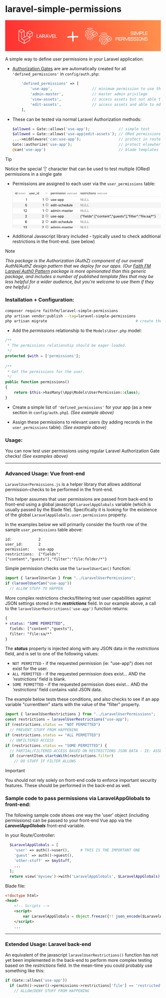 # laravel-simple-permissions

![laravel-simple-permissions-logo](docs/laravel-simple-permissions-logo.png)

A simple way to define user permissions in your Laravel application: 

* [Authorization Gates](https://laravel.com/docs/master/authorization) are are automatically created for all `'defined_permissions'` in `config/auth.php`:  

    ```php
        'defined_permissions' => [
            'use-app',                  // minimum permission to use the app
            'admin-master',             // master admin privilege
            'view-assets',              // access assets but not able to edit them
            'edit-assets',              // access assets and able to edit them
        ],
    ```

* These can be tested via normal Laravel Authorization methods:

    ```php
    $allowed = Gate::allows('use-app');             // simple test
    $allowed = Gate::allows('use-app|edit-assets'); // ORed permissions (SPECIAL FEATURE)
    ...->middleware('can:use-app');                 // protect in route definitions
    Gate::authorize('use-app');                     // protect elsewhere (ie: controllers)
    @can('use-app')                                 // blade templates
    ```

> [!TIP]
>
> Notice the special '|' character that can be used to test multiple (ORed) permissions in a single gate

* Permissions are assigned to each user via the `user_permissions` table:

    ![user permissions table](docs/user_permissions-table.jpeg)

* Additional Javascript library included - typically used to check additional restrictions in the front-end.  (see below)

> 

> [!NOTE]
>
> *This package is the Authorization (AuthZ) component of our overall AuthN/AuthZ design pattern that we deploy for our apps.  (Our [Faith FM Laravel Auth0 Pattern](https://github.com/faithfm/laravel-auth0-pattern) package is more opinionated than this generic package, and includes a number of published template files that may be less helpful for a wider audience, but you're welcome to use them if they are helpful.)*



### Installation + Configuration:

```bash
composer require faithfm/laravel-simple-permissions
php artisan vendor:publish --tag=laravel-simple-permissions
php artisan migrate                                        # create the 'user_permissions' table
```

* Add the *permissions* relationship to the `Models\User.php` model:

```php
/**
 * The permissions relationship should be eager-loaded.
 */
protected $with = ['permissions'];

/**
 * Get the permissions for the user.
 */
public function permissions()
{
    return $this->hasMany(\App\Models\UserPermission::class);
}
```

* Create a simple list of `'defined_permissions'` for your app (as a new section in `config/auth.php`).  *(See example above)*

* Assign these permissions to relevant users (by adding records in the `user_permissions` table).   *(See example above)*



### Usage:

You can now test user permissions using regular Laravel Authorization Gate checks!   *(See examples above)*



----

### Advanced Usage: Vue front-end

`LaravelUserPermissions.js` is a helper library that allows additional permission-checks to be performed in the front-end.  

This helper assumes that user permissions are passed from back-end to front-end using a global javascript `LaravelAppGlobals` variable (which is usually passed by the Blade file).  Specifically it is looking for the existence of the global `LaravelAppGlobals.user.permissions` property.

In the examples below we will primarily consider the fourth row of the sample `user_permissions` table above:

```
id:            2
user_id:       2
permission:    use-app
restrictions:  {"fields":["content","guests"],"filter":"file:folder/*"}
```

Simple permission checks use the `laravelUserCan()` function:

```javascript
import { laravelUserCan } from "../LaravelUserPermissions";
if (laravelUserCan("use-app"))
  // ALLOW STUFF TO HAPPEN
```

More complex restrictions checks/filtering test user capabilities against JSON settings stored in the ***restrictions*** field.  In our example above, a call to the `laravelUserRestrictions('use-app')` function returns:

```diff
{
+ status: "SOME PERMITTED",
  fields: ["content","guests"], 
  filter: "file:sa/*"
}
```

The ***status*** property is injected along with any JSON data in the *restrictions* field, and is set to one of the following values:

* `NOT PERMITTED` - if the requested permission (ie: "use-app") does not exist for the user.
* `ALL PERMITTED` - if the requested permission does exist... AND the *'restrictions'* field is blank.
* `SOME PERMITTED` - if the requested permission does exist... AND the *'restrictions'* field contains valid JSON data.

The example below tests these conditions, and also checks to see if an app variable "currentItem" starts with the value of the "filter" property.

```javascript
import { laravelUserRestrictions } from "../LaravelUserPermissions";
const restrictions = laravelUserRestrictions("use-app");
if (restrictions.status == "NOT PERMITTED")
  // PREVENT STUFF FROM HAPPENING
if (restrictions.status == "ALL PERMITTED")
  // UNFILTERED ACCESS
if (restrictions.status == "SOME PERMITTED") {
  // PARTIAL/FILTERED ACCESS BASED ON RESTRICTIONS JSON DATA - IE: ASSUMING 'filter' field
  if (currentItem.startsWith(restrictions.filter)
    // DO STUFF IF FILTER ALLOWS
```


> [!IMPORTANT]
>
>  You should not rely solely on front-end code to enforce important security features.  These should be performed in the back-end as well.



### Sample code to pass permissions via LaravelAppGlobals to front-end:

The following sample code shows one way the 'user' object (including permissions) can be passed to your front-end Vue app via the ***LaravelAppGlobals*** front-end variable.

In your Route/Controller:

```php
  $LaravelAppGlobals = [
    'user' => auth()->user(),     # THIS IS THE IMPORTANT ONE
    'guest' => auth()->guest(),
    'other-stuff' => $myStuff,
    ...
  ];
  return view('myview')->with('LaravelAppGlobals', $LaravelAppGlobals);
```

Blade file:

```html
<!doctype html>
<head>
    <!-- Scripts -->
    <script>
        var LaravelAppGlobals = Object.freeze({!! json_encode($LaravelAppGlobals) !!});
    </script>
    ...
```



----

### Extended Usage: Laravel back-end

An equivalent of the javascript `laravelUserRestrictions()` function has not yet been implemented in the back-end to perform more complex testing based on the *restrictions* field.  In the mean-time you could probably use something like this:

```php
if (Gate::allows('use-app'))
  if (auth()->user()->permissions->restrictions['file'] == 'restrictedfile')
    // ALLOW/DENY STUFF FROM HAPPENING
```

### 
